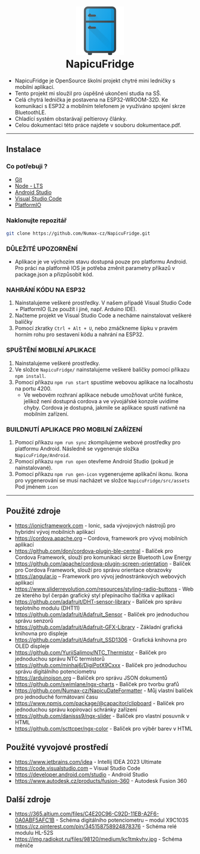 <h1 align="center">
  <br>
  <img src="./NapicuFridge/src/assets/fridge.png" alt="NapicuFridge image" width="130">
  <br>
    NapicuFridge
  <br>
</h1>

- NapicuFridge je OpenSource školní projekt chytré mini ledničky s mobilní aplikací.
- Tento projekt mi sloužil pro úspěšné ukončení studia na SŠ.
- Celá chytrá lednička je postavena na ESP32-WROOM-32D. Ke komunikaci s ESP32 a mobilním telefonem je využíváno spojení skrze BluetoothLE.
- Chladící systém obstarávají peltierovy články.
- Celou dokumentaci této práce najdete v souboru dokumentace.pdf.
---

## Instalace
### Co potřebuji ?
- [Git](https://git-scm.com/)
- [Node - LTS](https://nodejs.org/en/)
- [Android Studio](https://developer.android.com/studio)
- [Visual Studio Code](https://code.visualstudio.com/)
- [PlatformIO](https://platformio.org/)

### Naklonujte repozitář
   ```sh
   git clone https://github.com/Numax-cz/NapicuFridge.git
   ```
### DŮLEŽITÉ UPOZORNĚNÍ
- Aplikace je ve výchozím stavu dostupná pouze pro platformu Android. Pro práci na
platformě IOS je potřeba změnit parametry příkazů v package.json a přizpůsobit kód.

### NAHRÁNÍ KÓDU NA ESP32
1. Nainstalujeme veškeré prostředky. V našem případě Visual Studio Code + PlatformIO
   (Lze použít i jiné, např. Arduino IDE).
2. Načteme projekt ve Visual Studio Code a necháme nainstalovat veškeré balíčky
3. Pomocí zkratky `Ctrl + Alt + U`, nebo zmáčkneme šipku v pravém horním rohu pro
   sestavení kódu a nahrání na ESP32. 

### SPUŠTĚNÍ MOBILNÍ APLIKACE
1. Nainstalujeme veškeré prostředky.
2. Ve složce `NapicuFridge/` nainstalujeme veškeré balíčky pomocí příkazu `npm
   install`. 
3. Pomocí příkazu `npm run start` spustíme webovou aplikace na localhostu na portu 4200. 
   - Ve webovém rozhraní aplikace nebude umožňovat určité funkce, jelikož není dostupná
   cordova a ve vývojářské konzole uvidíme chyby. Cordova je dostupná, jakmile se aplikace
   spustí nativně na mobilním zařízení.

### BUILDNUTÍ APLIKACE PRO MOBILNÍ ZAŘÍZENÍ
1. Pomocí příkazu `npm run sync` zkompilujeme webové prostředky pro platformu
   Android. Následně se vygeneruje složka `NapicuFridge/Android`.
2. Pomocí příkazu `npm run open` otevřeme Android Studio (pokud je nainstalované).
3. Pomocí příkazu `npm run gen-icon` vygenerujeme aplikační ikonu. Ikona pro
   vygenerování se musí nacházet ve složce `NapicuFridge/src/assets` Pod jménem
   `icon`
---

## Použité zdroje
- https://ionicframework.com - Ionic, sada vývojových nástrojů pro hybridní vývoj mobilních
aplikací
- https://cordova.apache.org – Cordova, framework pro vývoj mobilních aplikací
- https://github.com/don/cordova-plugin-ble-central - Balíček pro Cordova Framework, slouží
pro komunikaci skrze Bluetooth Low Energy
- https://github.com/apache/cordova-plugin-screen-orientation - Balíček pro Cordova
Framework, slouží pro správu orientace obrazovky
- https://angular.io – Framework pro vývoj jednostránkových webových aplikací
- https://www.sliderrevolution.com/resources/styling-radio-buttons - Web ze kterého byl
čerpán grafický styl přepínacího tlačítka v aplikaci
- https://github.com/adafruit/DHT-sensor-library - Balíček pro správu teplotního modulu
(DHT11)
- https://github.com/adafruit/Adafruit_Sensor - Balíček pro jednoduchou správu senzorů
- https://github.com/adafruit/Adafruit-GFX-Library - Základní grafická knihovna pro displeje
- https://github.com/adafruit/Adafruit_SSD1306 - Grafická knihovna pro OLED displeje
- https://github.com/YuriiSalimov/NTC_Thermistor - Balíček pro jednoduchou správu NTC
termistorů
- https://github.com/minhaj6/DigiPotX9Cxxx - Balíček pro jednoduchou správu digitálního
potenciometru
- https://arduinojson.org – Balíček pro správu JSON dokumentů
- https://github.com/swimlane/ngx-charts - Balíček pro tvorbu grafů
- https://github.com/Numax-cz/NapicuDateFormatter - Můj vlastní balíček pro jednoduché
formátovaní času
- https://www.npmjs.com/package/@capacitor/clipboard - Balíček pro jednoduchou správu
kopírovací schránky zařízení
- https://github.com/danisss9/ngx-slider - Balíček pro vlastní posuvník v HTML
- https://github.com/scttcper/ngx-color - Balíček pro výběr barev v HTML

## Použité vyvojové prostředí
- https://www.jetbrains.com/idea - Intellij IDEA 2023 Ultimate
- https://code.visualstudio.com – Visual Studio Code
- https://developer.android.com/studio - Android Studio
- https://www.autodesk.cz/products/fusion-360 - Autodesk Fusion 360

## Další zdroje
- https://365.altium.com/files/C4E20C96-C92D-11EB-A2F6-0A0ABF5AFC1B - Schéma digitálního
potenciometru – modul X9C103S
- https://cz.pinterest.com/pin/345158758924878376 - Schéma relé modulu HL-52S
- https://img.radiokot.ru/files/98120/medium/kc1tmkvhv.jpg - Schéma měniče